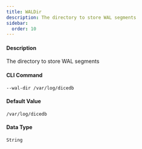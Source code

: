 ```yaml
---
title: WALDir
description: The directory to store WAL segments
sidebar:
  order: 10
---
```


<!-- This file is automatically generated. Any modifications made directly to this file
  may be overwritten. For more details on how this file is generated and how to use
  the related commands, refer to the documentation available in the `internal/cmd/cmd_*.go` files.
-->

#### Description

The directory to store WAL segments

#### CLI Command

```
--wal-dir /var/log/dicedb
```


#### Default Value
```
/var/log/dicedb
```




#### Data Type
```
String
```
